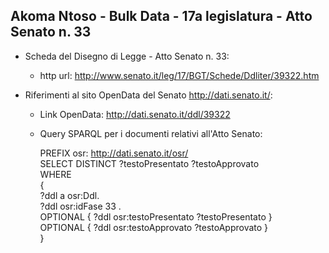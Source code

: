 ## Akoma Ntoso - Bulk Data - 17a legislatura - Atto Senato n. 33 ##

* Scheda del Disegno di Legge - Atto Senato n. 33:
	* http url: http://www.senato.it/leg/17/BGT/Schede/Ddliter/39322.htm

* Riferimenti al sito OpenData del Senato http://dati.senato.it/:
	* Link OpenData: http://dati.senato.it/ddl/39322
	* Query SPARQL per i documenti relativi all'Atto Senato:

        PREFIX osr: <http://dati.senato.it/osr/>  
		SELECT DISTINCT ?testoPresentato ?testoApprovato  
		WHERE  
		{  
		    ?ddl a osr:Ddl.  
		    ?ddl osr:idFase 33 .  
		    OPTIONAL { ?ddl osr:testoPresentato ?testoPresentato }  
		    OPTIONAL { ?ddl osr:testoApprovato ?testoApprovato }  
		}
		